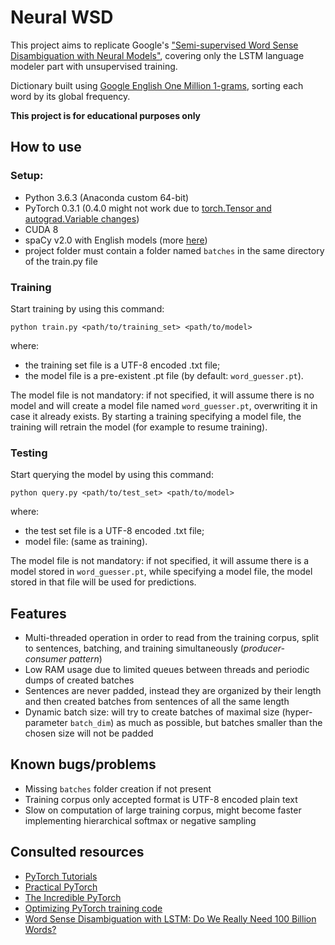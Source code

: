 # Neural WSD

This project aims to replicate Google's ["Semi-supervised Word Sense Disambiguation with Neural Models"](https://research.google.com/pubs/pub45729.html?authuser=0), covering only the LSTM language modeler part with
unsupervised training.

Dictionary built using [Google English One Million 1-grams](http://storage.googleapis.com/books/ngrams/books/datasetsv2.html), sorting each word by its global frequency.

**This project is for educational purposes only**

## How to use

### Setup:

- Python 3.6.3 (Anaconda custom 64-bit)
- PyTorch 0.3.1 (0.4.0 might not work due to [torch.Tensor and autograd.Variable changes](https://github.com/pytorch/pytorch/releases/tag/v0.4.0))
- CUDA 8
- spaCy v2.0 with English models (more [here](https://spacy.io/usage/))
- project folder must contain a folder named `batches` in the same directory of the train.py file

### Training

Start training by using this command:

  `python train.py <path/to/training_set> <path/to/model>`
  
where:
- the training set file is a UTF-8 encoded .txt file;
- the model file is a pre-existent .pt file (by default: `word_guesser.pt`).

The model file is not mandatory: if not specified, it will assume there is no model and will create a model file
named `word_guesser.pt`, overwriting it in case it already exists. By starting a training specifying a model file,
the training will retrain the model (for example to resume training).

### Testing

Start querying the model by using this command:

  `python query.py <path/to/test_set> <path/to/model>`
  
where:
- the test set file is a UTF-8 encoded .txt file;
- model file: (same as training).

The model file is not mandatory: if not specified, it will assume there is a model stored in `word_guesser.pt`, while
specifying a model file, the model stored in that file will be used for predictions.

## Features

- Multi-threaded operation in order to read from the training corpus, split to sentences, batching, and training simultaneously (_producer-consumer pattern_)
- Low RAM usage due to limited queues between threads and periodic dumps of created batches
- Sentences are never padded, instead they are organized by their length and then created batches from sentences of all the same length
- Dynamic batch size: will try to create batches of maximal size (hyper-parameter `batch_dim`) as much as possible, but batches smaller than the chosen size will not be padded

## Known bugs/problems

- Missing `batches` folder creation if not present
- Training corpus only accepted format is UTF-8 encoded plain text
- Slow on computation of large training corpus, might become faster implementing hierarchical softmax or negative sampling

## Consulted resources

- [PyTorch Tutorials](http://pytorch.org/tutorials/)
- [Practical PyTorch](https://github.com/spro/practical-pytorch)
- [The Incredible PyTorch](https://github.com/ritchieng/the-incredible-pytorch)
- [Optimizing PyTorch training code](https://www.sagivtech.com/2017/09/19/optimizing-pytorch-training-code/)
- [Word Sense Disambiguation with LSTM: Do We Really Need 100 Billion Words?](https://github.com/cltl/wsd-dynamic-sense-vector)

